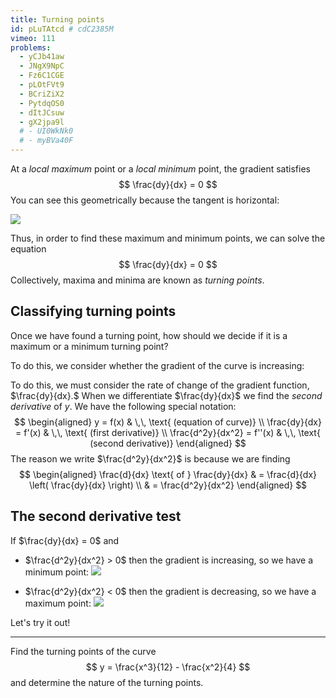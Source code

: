 ```yaml
---
title: Turning points
id: pLuTAtcd # cdC2385M
vimeo: 111
problems:
  - yCJb41aw
  - JNgX9NpC
  - Fz6C1CGE
  - pLOtFVt9
  - BCriZiX2
  - PytdqOS0
  - dItJCsuw
  - gX2jpa9l
  # - UI0WkNk0
  # - myBVa40F
---
```


At a *local maximum* point or a *local minimum* point, the gradient satisfies
$$
\frac{dy}{dx} = 0
$$
You can see this geometrically because the tangent is horizontal:

![](/img/learn/max-min-1.png)

Thus, in order to find these maximum and minimum points, we can solve the equation
$$
\frac{dy}{dx} = 0
$$
Collectively, maxima and minima are known as *turning points*.

## Classifying turning points

Once we have found a turning point, how should we decide if it is a maximum or a minimum turning point?

To do this, we consider whether the gradient of the curve is increasing:

<geogebra id="rqnxvhz2"></geogebra>

To do this, we must consider the rate of change of the gradient function, $\frac{dy}{dx}.$ When we differentiate $\frac{dy}{dx}$ we find the *second derivative* of $y$. We have the following special notation:
$$
\begin{aligned}
y = f(x) & \,\, \text{ (equation of curve)} \\
\frac{dy}{dx} = f'(x) & \,\, \text{ (first derivative)} \\
\frac{d^2y}{dx^2} = f''(x) & \,\, \text{ (second derivative)}
\end{aligned}
$$
The reason we write $\frac{d^2y}{dx^2}$ is because we are finding
$$
\begin{aligned}
\frac{d}{dx} \text{ of } \frac{dy}{dx} & = \frac{d}{dx} \left( \frac{dy}{dx} \right) \\
& = \frac{d^2y}{dx^2}
\end{aligned}
$$

## The second derivative test

If $\frac{dy}{dx} = 0$ and

 - $\frac{d^2y}{dx^2} > 0$ then the gradient is increasing, so we have a minimum point: ![](/img/learn/max-min-3.png)

 - $\frac{d^2y}{dx^2} < 0$ then the gradient is decreasing, so we have a maximum point: ![](/img/learn/max-min-4.png)

Let's try it out!

---

Find the turning points of the curve
$$
y = \frac{x^3}{12} - \frac{x^2}{4}
$$
and determine the nature of the turning points.
